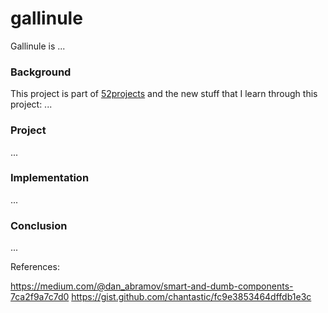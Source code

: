 # gallinule

Gallinule is ...

### Background

This project is part of [52projects](https://donny.github.io/52projects/) and the new stuff that I learn through this project: ...

### Project

...

### Implementation

...

### Conclusion

...

References:

https://medium.com/@dan_abramov/smart-and-dumb-components-7ca2f9a7c7d0
https://gist.github.com/chantastic/fc9e3853464dffdb1e3c
